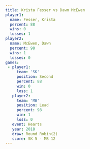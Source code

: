 ```yaml
---
title: Krista Fesser vs Dawn McEwen
player1:              
  name: Fesser, Krista
  percent: 88         
  wins: 0             
  losses: 1           
player2:              
  name: McEwen, Dawn  
  percent: 98         
  wins: 1             
  losses: 0           
games:
 - player1:          
     team: 'SK'      
     position: Second
     percent: 88     
     win: 0          
     loss: 1         
   player2:        
     team: 'MB'    
     position: Lead
     percent: 98   
     win: 1        
     loss: 0       
   event: Hearts       
   year: 2018          
   draw: Round Robin(2)
   score: SK 5 - MB 12 
---
```

